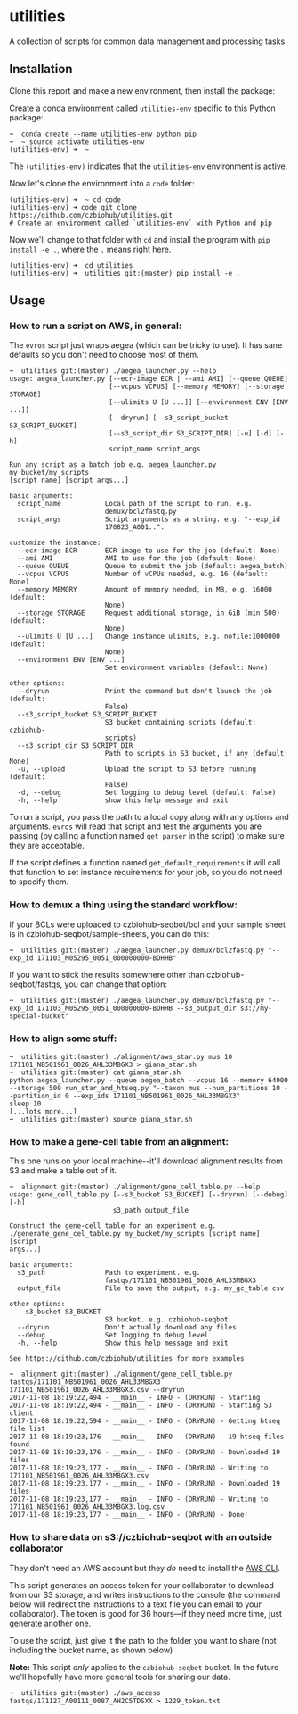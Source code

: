 # utilities
A collection of scripts for common data management and processing tasks

## Installation

Clone this report and make a new environment, then install the package:

Create a conda environment called `utilities-env` specific to this Python package:

```
➜  conda create --name utilities-env python pip
➜  ~ source activate utilities-env
(utilities-env) ➜  ~ 
```
The `(utilities-env)` indicates that the `utilities-env` environment is active.

Now let's clone the environment into a `code` folder:

```
(utilities-env) ➜  ~ cd code 
(utilities-env) ➜ code git clone https://github.com/czbiohub/utilities.git
# Create an environment called `utilities-env` with Python and pip
```

Now we'll change to that folder with `cd` and install the program with `pip install -e .`, where the `.` means right here.

```
(utilities-env) ➜  cd utilities
(utilities-env) ➜  utilities git:(master) pip install -e .
```

## Usage

### How to run a script on AWS, in general:

The `evros` script just wraps aegea (which can be tricky to use). It has sane defaults so you don't need to choose most of them.

```
➜  utilities git:(master) ./aegea_launcher.py --help 
usage: aegea_launcher.py [--ecr-image ECR | --ami AMI] [--queue QUEUE]
                         [--vcpus VCPUS] [--memory MEMORY] [--storage STORAGE]
                         [--ulimits U [U ...]] [--environment ENV [ENV ...]]
                         [--dryrun] [--s3_script_bucket S3_SCRIPT_BUCKET]
                         [--s3_script_dir S3_SCRIPT_DIR] [-u] [-d] [-h]
                         script_name script_args

Run any script as a batch job e.g. aegea_launcher.py my_bucket/my_scripts
[script name] [script args...]

basic arguments:
  script_name           Local path of the script to run, e.g.
                        demux/bcl2fastq.py
  script_args           Script arguments as a string. e.g. "--exp_id
                        170823_A001..".

customize the instance:
  --ecr-image ECR       ECR image to use for the job (default: None)
  --ami AMI             AMI to use for the job (default: None)
  --queue QUEUE         Queue to submit the job (default: aegea_batch)
  --vcpus VCPUS         Number of vCPUs needed, e.g. 16 (default: None)
  --memory MEMORY       Amount of memory needed, in MB, e.g. 16000 (default:
                        None)
  --storage STORAGE     Request additional storage, in GiB (min 500) (default:
                        None)
  --ulimits U [U ...]   Change instance ulimits, e.g. nofile:1000000 (default:
                        None)
  --environment ENV [ENV ...]
                        Set environment variables (default: None)

other options:
  --dryrun              Print the command but don't launch the job (default:
                        False)
  --s3_script_bucket S3_SCRIPT_BUCKET
                        S3 bucket containing scripts (default: czbiohub-
                        scripts)
  --s3_script_dir S3_SCRIPT_DIR
                        Path to scripts in S3 bucket, if any (default: None)
  -u, --upload          Upload the script to S3 before running (default:
                        False)
  -d, --debug           Set logging to debug level (default: False)
  -h, --help            show this help message and exit
```

To run a script, you pass the path to a local copy along with any options and arguments. `evros` will read that script and test the arguments you are passing (by calling a function named `get_parser` in the script) to make sure they are acceptable.

If the script defines a function named `get_default_requirements` it will call that function to set instance requirements for your job, so you do not need to specify them.


### How to demux a thing using the standard workflow:

If your BCLs were uploaded to czbiohub-seqbot/bcl and your sample sheet is in czbiohub-seqbot/sample-sheets, you can do this:

```
➜  utilities git:(master) ./aegea_launcher.py demux/bcl2fastq.py "--exp_id 171103_M05295_0051_000000000-BDHHB"
```

If you want to stick the results somewhere other than czbiohub-seqbot/fastqs, you can change that option:

```
➜  utilities git:(master) ./aegea_launcher.py demux/bcl2fastq.py "--exp_id 171103_M05295_0051_000000000-BDHHB --s3_output_dir s3://my-special-bucket"
```

### How to align some stuff:

```
➜  utilities git:(master) ./alignment/aws_star.py mus 10 171101_NB501961_0026_AHL33MBGX3 > giana_star.sh
➜  utilities git:(master) cat giana_star.sh 
python aegea_launcher.py --queue aegea_batch --vcpus 16 --memory 64000 --storage 500 run_star_and_htseq.py "--taxon mus --num_partitions 10 --partition_id 0 --exp_ids 171101_NB501961_0026_AHL33MBGX3"
sleep 10
[...lots more...]
➜  utilities git:(master) source giana_star.sh 
```


### How to make a gene-cell table from an alignment:

This one runs on your local machine--it'll download alignment results from S3 and make a table out of it.

```
➜  alignment git:(master) ./alignment/gene_cell_table.py --help
usage: gene_cell_table.py [--s3_bucket S3_BUCKET] [--dryrun] [--debug] [-h]
                          s3_path output_file

Construct the gene-cell table for an experiment e.g.
./generate_gene_cel_table.py my_bucket/my_scripts [script name] [script
args...]

basic arguments:
  s3_path               Path to experiment. e.g.
                        fastqs/171101_NB501961_0026_AHL33MBGX3
  output_file           File to save the output, e.g. my_gc_table.csv

other options:
  --s3_bucket S3_BUCKET
                        S3 bucket. e.g. czbiohub-seqbot
  --dryrun              Don't actually download any files
  --debug               Set logging to debug level
  -h, --help            Show this help message and exit

See https://github.com/czbiohub/utilities for more examples

➜  alignment git:(master) ./alignment/gene_cell_table.py fastqs/171101_NB501961_0026_AHL33MBGX3 171101_NB501961_0026_AHL33MBGX3.csv --dryrun 
2017-11-08 18:19:22,494 - __main__ - INFO - (DRYRUN) - Starting
2017-11-08 18:19:22,494 - __main__ - INFO - (DRYRUN) - Starting S3 client
2017-11-08 18:19:22,594 - __main__ - INFO - (DRYRUN) - Getting htseq file list
2017-11-08 18:19:23,176 - __main__ - INFO - (DRYRUN) - 19 htseq files found
2017-11-08 18:19:23,176 - __main__ - INFO - (DRYRUN) - Downloaded 19 files
2017-11-08 18:19:23,177 - __main__ - INFO - (DRYRUN) - Writing to 171101_NB501961_0026_AHL33MBGX3.csv
2017-11-08 18:19:23,177 - __main__ - INFO - (DRYRUN) - Downloaded 19 files
2017-11-08 18:19:23,177 - __main__ - INFO - (DRYRUN) - Writing to 171101_NB501961_0026_AHL33MBGX3.log.csv
2017-11-08 18:19:23,177 - __main__ - INFO - (DRYRUN) - Done!

```

### How to share data on s3://czbiohub-seqbot with an outside collaborator

They don't need an AWS account but they _do_ need to install the [AWS CLI](aws.amazon.com/cli).

This script generates an access token for your collaborator to download from our S3 storage, and writes instructions to the console (the command below will redirect the instructions to a text file you can email to your collaborator). The token is good for 36 hours&mdash;if they need more time, just generate another one.

To use the script, just give it the path to the folder you want to share (not including the bucket name, as shown below)

**Note:** This script _only_ applies to the `czbiohub-seqbot` bucket. In the future we'll hopefully have more general tools for sharing our data.

```
➜  utilities git:(master) ./aws_access fastqs/171127_A00111_0087_AH2C5TDSXX > 1229_token.txt
```
